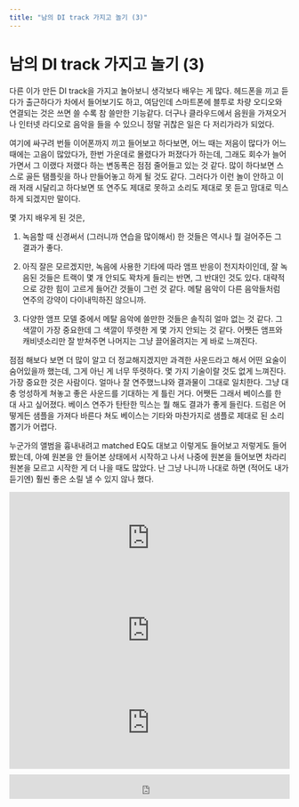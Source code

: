 ```yaml
---
title: "남의 DI track 가지고 놀기 (3)"
---
```

# 남의 DI track 가지고 놀기 (3)


다른 이가 만든 DI track을 가지고 놀아보니 생각보다 배우는 게 많다. 헤드폰을 끼고 듣다가 출근하다가 차에서 들어보기도 하고, 여담인데 스마트폰에 블투로 차량 오디오와 연결되는 것은 쓰면 쓸 수록 참 쓸만한 기능같다. 더구나 클라우드에서 음원을 가져오거나 인터넷 라디오로 음악을 들을 수 있으니 정말 귀찮은 일은 다 저리가라가 되었다.




여기에 싸구려 번들 이어폰까지 끼고 들어보고 하다보면, 어느 때는 저음이 많다가 어느 때에는 고음이 많았다가, 한번 가운데로 몰렸다가 퍼졌다가 하는데, 그래도 회수가 늘어가면서 그 이랬다 저랬다 하는 변동폭은 점점 줄어들고 있는 것 같다. 많이 하다보면 스스로 골든 탬플릿을 하나 만들어놓고 하게 될 것도 같다. 그러다가 이런 놀이 안하고 이래 저래 시달리고 하다보면 또 연주도 제대로 못하고 소리도 제대로 못 듣고 맘대로 믹스하게 되겠지만 말이다.




몇 가지 배우게 된 것은,




1) 녹음할 때 신경써서 (그러니까 연습을 많이해서) 한 것들은 역시나 뭘 걸어주든 그 결과가 좋다. 

2) 아직 잘은 모르겠지만, 녹음에 사용한 기타에 따라 앰프 반응이 천지차이인데, 잘 녹음된 것들은 트랙이 몇 개 안되도 꽉차게 들리는 반면, 그 반대인 것도 있다. 대략적으로 강한 힘이 고르게 들어간 것들이 그런 것 같다. 메탈 음악이 다른 음악들처럼 연주의 강약이 다이내믹하진 않으니까.

3) 다양한 앰프 모델 중에서 메탈 음악에 쓸만한 것들은 솔직히 얼마 없는 것 같다. 그 색깔이 가장 중요한데 그 색깔이 뚜렷한 게 몇 가지 안되는 것 같다. 어쨋든 앰프와 캐비넷소리만 잘 받쳐주면 나머지는 그냥 끌어올려지는 게 바로 느껴진다.




점점 해보다 보면 더 많이 알고 더 정교해지겠지만 과격한 사운드라고 해서 어떤 요술이 숨어있을까 했는데, 그게 아닌 게 너무 뚜렷하다. 몇 가지 기술이랄 것도 없게 느껴진다. 가장 중요한 것은 사람이다. 얼마나 잘 연주했느냐와 결과물이 그대로 일치한다. 그냥 대충 엉성하게 쳐놓고 좋은 사운드를 기대하는 게 틀린 거다. 어쨋든 그래서 베이스를 한 대 사고 싶어졌다. 베이스 연주가 탄탄한 믹스는 뭘 해도 결과가 좋게 들린다. 드럼은 어떻게든 샘플을 가져다 바른다 쳐도 베이스는 기타와 마찬가지로 샘플로 제대로 된 소리 뽑기가 어렵다.




누군가의 앨범을 흉내내려고 matched EQ도 대보고 이렇게도 들어보고 저렇게도 들어봤는데, 아예 원본을 안 들어본 상태에서 시작하고 나서 나중에 원본을 들어보면 차라리 원본을 모르고 시작한 게 더 나을 때도 많았다. 난 그냥 나니까 나대로 하면 (적어도 내가 듣기엔) 훨씬 좋은 소릴 낼 수 있지 않나 했다. 







<iframe width="100%" height="166" scrolling="no" frameborder="no" src="https://w.soundcloud.com/player/?url=https%3A//api.soundcloud.com/tracks/167964254&amp;color=ff5500&amp;auto_play=false&amp;hide_related=false&amp;show_comments=true&amp;show_user=true&amp;show_reposts=false"></iframe>







<iframe width="100%" height="166" scrolling="no" frameborder="no" src="https://w.soundcloud.com/player/?url=https%3A//api.soundcloud.com/tracks/167961753&amp;color=ff5500&amp;auto_play=false&amp;hide_related=false&amp;show_comments=true&amp;show_user=true&amp;show_reposts=false"></iframe>







<iframe width="100%" height="166" scrolling="no" frameborder="no" src="https://w.soundcloud.com/player/?url=https%3A//api.soundcloud.com/tracks/167953990&amp;color=ff5500&amp;auto_play=false&amp;hide_related=false&amp;show_comments=true&amp;show_user=true&amp;show_reposts=false"></iframe>



<iframe class="daum_like_button" id="daum_like_button_1081" frameborder="0" scrolling="no" allowTransparency="true" src="http://tonebrew.tistory.com/like/?uid=49097_1081&sc=304%2CblogId_49097&url=http%3A%2F%2Ftonebrew.tistory.com%2F1081&published=1410904247" style="width:100%;height:44px;margin:10px auto"></iframe>

